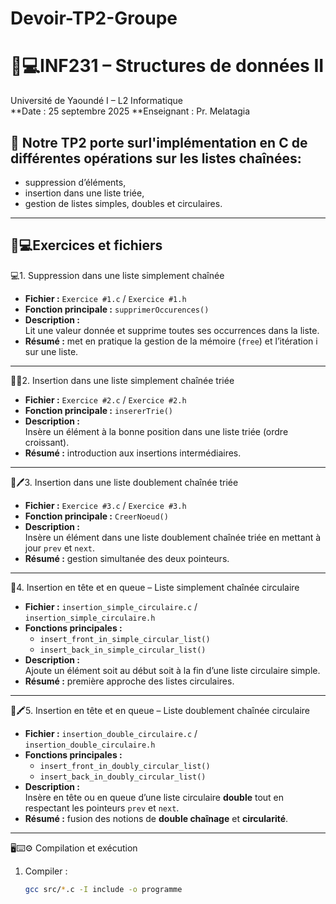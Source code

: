 # Devoir-TP2-Groupe
# 📘💻INF231 – Structures de données II  
Université de Yaoundé I – L2 Informatique  
**Date : 25 septembre 2025
**Enseignant : Pr. Melatagia

## 🔎 Notre TP2 porte surl'implémentation en C de différentes opérations sur les listes chaînées:  
- suppression d’éléments,  
- insertion dans une liste triée,  
- gestion de listes simples, doubles et circulaires.  

---

## 📱💻Exercices et fichiers

💻1. Suppression dans une liste simplement chaînée
- **Fichier :** `Exercice #1.c` / `Exercice #1.h`  
- **Fonction principale :** `supprimerOccurences()`  
- **Description :**  
  Lit une valeur donnée et supprime toutes ses occurrences dans la liste.  
- **Résumé :** met en pratique la gestion de la mémoire (`free`) et l’itération i sur une liste.

---
📑📑2. Insertion dans une liste simplement chaînée triée
- **Fichier :** `Exercice #2.c` / `Exercice #2.h`  
- **Fonction principale :** `insererTrie()`  
- **Description :**  
  Insère un élément à la bonne position dans une liste triée (ordre croissant).  
- **Résumé :** introduction aux insertions intermédiaires.

---

📘🖊️3. Insertion dans une liste doublement chaînée triée
- **Fichier :** `Exercice #3.c` / `Exercice #3.h`  
- **Fonction principale :** `CreerNoeud()`  
- **Description :**  
  Insère un élément dans une liste doublement chaînée triée en mettant à jour `prev` et `next`.  
- **Résumé :** gestion simultanée des deux pointeurs.

---

📝4. Insertion en tête et en queue – Liste simplement chaînée circulaire
- **Fichier :** `insertion_simple_circulaire.c` / `insertion_simple_circulaire.h`  
- **Fonctions principales :**  
  - `insert_front_in_simple_circular_list()`  
  - `insert_back_in_simple_circular_list()`  
- **Description :**  
  Ajoute un élément soit au début soit à la fin d’une liste circulaire simple.  
- **Résumé :** première approche des listes circulaires.

---

📓🖍️5. Insertion en tête et en queue – Liste doublement chaînée circulaire
- **Fichier :** `insertion_double_circulaire.c` / `insertion_double_circulaire.h`  
- **Fonctions principales :**  
  - `insert_front_in_doubly_circular_list()`  
  - `insert_back_in_doubly_circular_list()`  
- **Description :**  
  Insère en tête ou en queue d’une liste circulaire **double** tout en respectant les pointeurs `prev` et `next`.  
- **Résumé :** fusion des notions de **double chaînage** et **circularité**.

---

🖥️⌨️⚙️ Compilation et exécution
1. Compiler :  
   ```bash
   gcc src/*.c -I include -o programme
